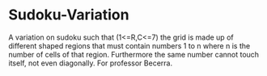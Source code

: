 # Sudoku-Variation
A variation on sudoku such that (1<=R,C<=7) the grid is made up of different shaped regions that must contain numbers 1 to n where n is the number of cells of that region. Furthermore the same number cannot touch itself, not even diagonally. For professor Becerra. 
